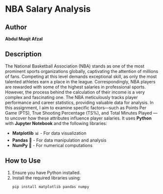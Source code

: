 # NBA Salary Analysis

## Author  
**Abdul Muqit Afzal**  

## Description  
The National Basketball Association (NBA) stands as one of the most prominent sports organizations globally, captivating the attention of millions of fans. Competing at this level demands exceptional skill, as only the most talented athletes earn a place in the league. Correspondingly, NBA players are rewarded with some of the highest salaries in professional sports. However, the process behind the calculation of their income is a very complex and fascinating one. The NBA meticulously tracks player performance and career statistics, providing valuable data for analysis. In this assignment, I aim to examine specific factors—such as Points Per Game (PTS), True Shooting Percentage (TS%), and Total Minutes Played — to uncover how these attributes influence player salaries. It uses **Python** with **Jupyter Notebook** and the following libraries:

- **Matplotlib** 📊 - For data visualization
- **Pandas** 🐼 - For data manipulation and analysis
- **NumPy** 🔢 - For numerical computations

## How to Use  
1. Ensure you have Python installed.  
2. Install the required libraries using:  
   ```sh
   pip install matplotlib pandas numpy
   
